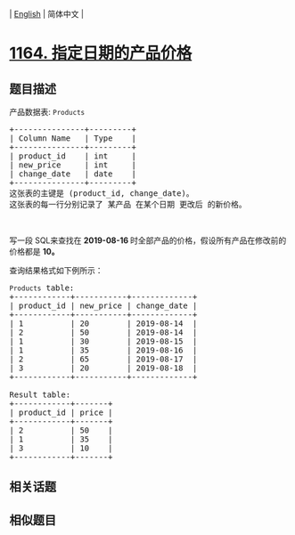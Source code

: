 
| [English](README_EN.md) | 简体中文 |

# [1164. 指定日期的产品价格](https://leetcode-cn.com/problems/product-price-at-a-given-date/)

## 题目描述

<p>产品数据表: <code>Products</code></p>

<pre>
+---------------+---------+
| Column Name   | Type    |
+---------------+---------+
| product_id    | int     |
| new_price     | int     |
| change_date   | date    |
+---------------+---------+
这张表的主键是 (product_id, change_date)。
这张表的每一行分别记录了 某产品 在某个日期 更改后 的新价格。</pre>

<p>&nbsp;</p>

<p>写一段 SQL来查找在&nbsp;<strong>2019-08-16 </strong>时全部产品的价格，假设所有产品在修改前的价格都是&nbsp;<strong>10。</strong></p>

<p>查询结果格式如下例所示：</p>

<pre>
<code>Products</code> table:
+------------+-----------+-------------+
| product_id | new_price | change_date |
+------------+-----------+-------------+
| 1          | 20        | 2019-08-14  |
| 2          | 50        | 2019-08-14  |
| 1          | 30        | 2019-08-15  |
| 1          | 35        | 2019-08-16  |
| 2          | 65        | 2019-08-17  |
| 3          | 20        | 2019-08-18  |
+------------+-----------+-------------+

Result table:
+------------+-------+
| product_id | price |
+------------+-------+
| 2          | 50    |
| 1          | 35    |
| 3          | 10    |
+------------+-------+
</pre>


## 相关话题



## 相似题目


